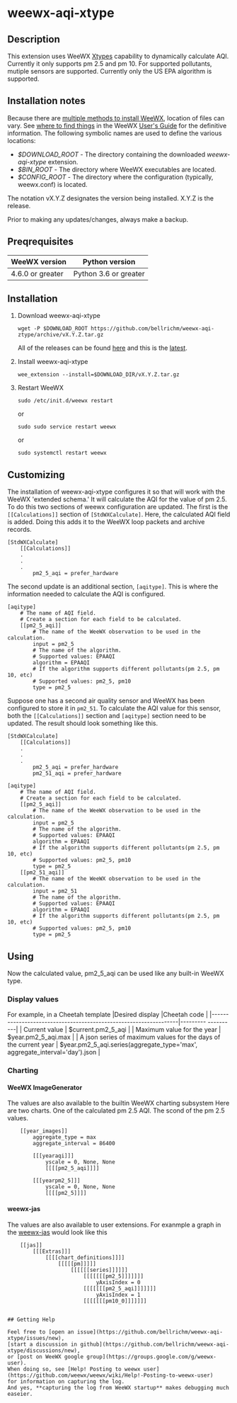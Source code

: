# weewx-aqi-xtype

## Description

This extension uses WeeWX [Xtypes](http://www.weewx.com/docs/latest/customizing.htm#Adding_new,_derived_types) capability to dynamically calculate AQI.
Currently it only supports pm 2.5 and pm 10.
For supported pollutants, mutiple sensors are supported.
Currently only the US EPA algorithm is supported.

## Installation notes

Because there are [multiple methods to install WeeWX](http://weewx.com/docs/usersguide.htm#installation_methods), location of files can vary.
See [where to find things](http://weewx.com/docs/usersguide.htm#Where_to_find_things)
in the WeeWX [User's Guide](http://weewx.com/docs/usersguide.htm") for the definitive information.
The following symbolic names are used to define the various locations:

- *$DOWNLOAD_ROOT* - The directory containing the downloaded *weewx-aqi-xtype* extension.
- *$BIN_ROOT* - The directory where WeeWX executables are located.
- *$CONFIG_ROOT* - The directory where the configuration (typically, weewx.conf) is located.

The notation vX.Y.Z designates the version being installed.
X.Y.Z is the release.

Prior to making any updates/changes, always make a backup.

## Preqrequisites

|WeeWX version   |Python version                               |
|----------------|---------------------------------------------|
|4.6.0 or greater|Python 3.6 or greater                        |

## Installation

1. Download weewx-aqi-xtype

    ```text
    wget -P $DOWNLOAD_ROOT https://github.com/bellrichm/weewx-aqi-ztype/archive/vX.Y.Z.tar.gz
    ```

    All of the releases can be found [here](https://github.com/bellrichm/weewx-xtype-aqi/releases) and this is the [latest](https://github.com/bellrichm/weewx-aqi-xtype/releases/latest).

2. Install weewx-aqi-xtype

    ```text
    wee_extension --install=$DOWNLOAD_DIR/vX.Y.Z.tar.gz
    ```

3. Restart WeeWX

    ```text
    sudo /etc/init.d/weewx restart
    ```

    or

    ```text
    sudo sudo service restart weewx
    ```

    or

    ```text
    sudo systemctl restart weewx
    ```

## Customizing

The installation of weewx-aqi-xtype configures it so that will work with the WeeWX 'extended schema.'
It will calculate the AQI for the value of pm 2.5.
To do this two sections of weewx configuration are updated.
The first is the `[[Calculations]]` section of `[StdWXCalculate]`.
Here, the calculated AQI field is added.
Doing this adds it to the WeeWX loop packets and archive records.

```text
[StdWXCalculate]
    [[Calculations]]
    .
    .
    .
        pm2_5_aqi = prefer_hardware
```

The second update is an additional section, `[aqitype]`.
This is where the information needed to calculate the AQI is configured.

```text
[aqitype]
    # The name of AQI field.
    # Create a section for each field to be calculated.
    [[pm2_5_aqi]]
        # The name of the WeeWX observation to be used in the calculation.
        input = pm2_5
        # The name of the algorithm.
        # Supported values: EPAAQI
        algorithm = EPAAQI
        # If the algorithm supports different pollutants(pm 2.5, pm 10, etc)
        # Supported values: pm2_5, pm10
        type = pm2_5       
```

Suppose one has a second air quality sensor and WeeWX has been configured to store it in `pm2_51`.
To calculate the AQI value for this sensor, both the `[[Calculations]]` section and `[aqitype]` section need to be updated.
The result should look something like this.

```text
[StdWXCalculate]
    [[Calculations]]
    .
    .
    .
        pm2_5_aqi = prefer_hardware
        pm2_51_aqi = prefer_hardware
```

```text
[aqitype]
    # The name of AQI field.
    # Create a section for each field to be calculated.
    [[pm2_5_aqi]]
        # The name of the WeeWX observation to be used in the calculation.
        input = pm2_5
        # The name of the algorithm.
        # Supported values: EPAAQI
        algorithm = EPAAQI
        # If the algorithm supports different pollutants(pm 2.5, pm 10, etc)
        # Supported values: pm2_5, pm10
        type = pm2_5      
    [[pm2_51_aqi]]
        # The name of the WeeWX observation to be used in the calculation.
        input = pm2_51
        # The name of the algorithm.
        # Supported values: EPAAQI
        algorithm = EPAAQI
        # If the algorithm supports different pollutants(pm 2.5, pm 10, etc)
        # Supported values: pm2_5, pm10
        type = pm2_5          
```

## Using

Now the calculated value, pm2_5_aqi can be used like any built-in WeeWX type.

### Display values

For example, in a Cheetah template
|Desired display                                                   |Cheetah code |
|------------------------------------------------------------------|--------- ----------|
| Current value                                                    | $current.pm2_5_aqi |
| Maximum value for the year                                       | $year.pm2_5_aqi.max |
| A json series of maximum values for the days of the current year | $year.pm2_5_aqi.series(aggregate_type='max', aggregate_interval='day').json |

### Charting

#### WeeWX ImageGenerator

The values are also available to the builtin WeeWX charting subsystem
Here are two charts.
One of the calculated pm 2.5 AQI.
The scond of the pm 2.5 values.

``` text
    [[year_images]]
        aggregate_type = max
        aggregate_interval = 86400

        [[[yearaqi]]]
            yscale = 0, None, None
            [[[[pm2_5_aqi]]]]

        [[[yearpm2_5]]]
            yscale = 0, None, None
            [[[[pm2_5]]]]
```

#### weewx-jas

The values are also available to user extensions.
For exanmple a graph in the [weewx-jas](https://github.com/bellrichm/weewx-jas) would look like this

```text
    [[jas]]
        [[[Extras]]]
            [[[[chart_definitions]]]]
                [[[[[pm]]]]]
                    [[[[[[series]]]]]]
                        [[[[[[[pm2_5]]]]]]]
                            yAxisIndex = 0
                        [[[[[[[pm2_5_aqi]]]]]]]
                            yAxisIndex = 1
                        [[[[[[[pm10_0]]]]]]]


## Getting Help

Feel free to [open an issue](https://github.com/bellrichm/weewx-aqi-xtype/issues/new),
[start a discussion in github](https://github.com/bellrichm/weewx-aqi-xtype/discussions/new),
or [post on WeeWX google group](https://groups.google.com/g/weewx-user).
When doing so, see [Help! Posting to weewx user](https://github.com/weewx/weewx/wiki/Help!-Posting-to-weewx-user)
for information on capturing the log.
And yes, **capturing the log from WeeWX startup** makes debugging much easeier.
